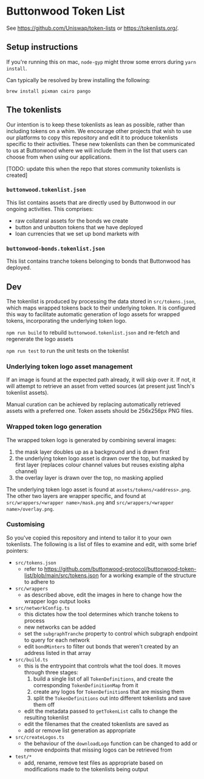 # Buttonwood Token List

See https://github.com/Uniswap/token-lists or https://tokenlists.org/.

## Setup instructions

If you're running this on mac, `node-gyp` might throw some errors during `yarn install`.

Can typically be resolved by brew installing the following:

```shell
brew install pixman cairo pango
```

## The tokenlists

Our intention is to keep these tokenlists as lean as possible, rather than including tokens on a whim.
We encourage other projects that wish to use our platforms to copy this repository and edit it to produce tokenlists specific to their activities.
These new tokenlists can then be communicated to us at Buttonwood where we will include them in the list that users can choose from when using our applications.

[TODO: update this when the repo that stores community tokenlists is created]

### `buttonwood.tokenlist.json`

This list contains assets that are directly used by Buttonwood in our ongoing activities.
This comprises:
- raw collateral assets for the bonds we create
- button and unbutton tokens that we have deployed
- loan currencies that we set up bond markets with

### `buttonwood-bonds.tokenlist.json`

This list contains tranche tokens belonging to bonds that Buttonwood has deployed.

## Dev

The tokenlist is produced by processing the data stored in `src/tokens.json`, which maps wrapped tokens back to their underlying token.
It is configured this way to facilitate automatic generation of logo assets for wrapped tokens, incorporating the underlying token logo.

`npm run build` to rebuild `buttonwood.tokenlist.json` and re-fetch and regenerate the logo assets

`npm run test` to run the unit tests on the tokenlist

### Underlying token logo asset management

If an image is found at the expected path already, it will skip over it.
If not, it will attempt to retrieve an asset from vetted sources (at present just 1inch's tokenlist assets).

Manual curation can be achieved by replacing automatically retrieved assets with a preferred one.
Token assets should be 256x256px PNG files.

### Wrapped token logo generation

The wrapped token logo is generated by combining several images:

1. the mask layer doubles up as a background and is drawn first
2. the underlying token logo asset is drawn over the top, but masked by first layer (replaces colour channel values but reuses existing alpha channel)
3. the overlay layer is drawn over the top, no masking applied

The underlying token logo asset is found at `assets/tokens/<address>.png`.
The other two layers are wrapper specific, and found at `src/wrappers/<wrapper name>/mask.png` and `src/wrappers/<wrapper name>/overlay.png`.

### Customising

So you've copied this repository and intend to tailor it to your own tokenlists.
The following is a list of files to examine and edit, with some brief pointers:
- `src/tokens.json`
  - refer to https://github.com/buttonwood-protocol/buttonwood-token-list/blob/main/src/tokens.json for a working example of the structure to adhere to
- `src/wrappers`
  - as described above, edit the images in here to change how the wrapper logo output looks
- `src/networkConfig.ts`
  - this dictates how the tool determines which tranche tokens to process
  - new networks can be added
  - set the `subgraphTranche` property to control which subgraph endpoint to query for each network
  - edit `bondMinters` to filter out bonds that weren't created by an address listed in that array
- `src/build.ts`
  - this is the entrypoint that controls what the tool does. It moves through three stages:
    1. build a single list of all `TokenDefinitions`, and create the corresponding `TokenDefinitionMap` from it
    2. create any logos for `TokenDefinition`s that are missing them
    3. split the `TokenDefinitions` out into different tokenlists and save them off
  - edit the metadata passed to `getTokenList` calls to change the resulting tokenlist
  - edit the filenames that the created tokenlists are saved as
  - add or remove list generation as appropriate
- `src/createLogos.ts`
  - the behaviour of the `downloadLogo` function can be changed to add or remove endpoints that missing logos can be retrieved from
- `test/*`
  - add, rename, remove test files as appropriate based on modifications made to the tokenlists being output
